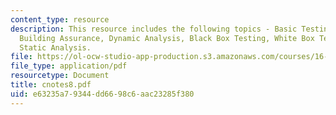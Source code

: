```yaml
---
content_type: resource
description: This resource includes the following topics - Basic Testing Guidelines,
  Building Assurance, Dynamic Analysis, Black Box Testing, White Box Testing, and
  Static Analysis.
file: https://ol-ocw-studio-app-production.s3.amazonaws.com/courses/16-355j-software-engineering-concepts-fall-2005/e63235a79344dd6698c6aac23285f380_cnotes8.pdf
file_type: application/pdf
resourcetype: Document
title: cnotes8.pdf
uid: e63235a7-9344-dd66-98c6-aac23285f380
---
```

